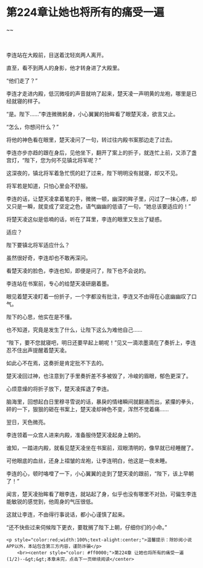 # 第224章让她也将所有的痛受一遍
~~
    	    <p name="pagetop" href="javascript:void(0);" onclick="return false" style="line-height: 35px;padding: 10px;color: #333;"> </p><p>李连站在大殿前，目送着沈轻岚两人离开。</p><p>直至，看不到两人的身影，他才转身进了大殿里。</p><p>“他们走了？”</p><p>李连才走进内殿，低沉微哑的声音就响了起来，楚天凌一声明黄的龙袍，哪里是已经就寝的样子。</p><p>“是。陛下……”李连微微躬身，小心翼翼的抬眸看了眼楚天凌，欲言又止。</p><p>“怎么，你想问什么？”</p><p>将他的神色看在眼里，楚天凌问了一句，转过往内殿书案那边走了过去。</p><p>李连亦步亦趋的跟在身后，见他坐下，翻开了案上的折子，就连忙上前，又添了盏宫灯，“陛下，您为何不见镇北将军呢？”</p><p>这深夜的，镇北将军着急忙慌的赶了过来，陛下明明没有就寝，却又不见。</p><p>将军若是知道，只怕心里会不舒服。</p><p>李连的话，让楚天凌拿着笔的手，微微一顿，幽深的眸子里，闪过了一抹心疼，却又只是一瞬，就变成了坚定之色，语气幽幽的低语了一句，“她总该要适应的！”</p><p>将楚天凌这似是低喃的话，听在了耳里，李连的眼里又生出了疑惑。</p><p>适应？</p><p>陛下要镇北将军适应什么？</p><p>虽然很好奇，李连却也不敢再深问。</p><p>看楚天凌的脸色，李连也知，即便是问了，陛下也不会说的。</p><p>李连站在书案前，专心的给楚天凌研磨着墨。</p><p>眼见着楚天凌盯着一份折子，一个字都没有批注，李连又不由得在心底幽幽叹了口气。</p><p>陛下的心思，他实在是不懂。</p><p>也不知道，究竟是发生了什么，让陛下这么为难他自己……</p><p>“陛下，要不您就寝吧，明日还要早起上朝呢！”见又一滴浓墨滴在了奏折上，李连忍不住出声提醒着楚天凌。</p><p>如此心不在焉，这奏折是肯定批不下去的。</p><p>楚天凌回过神，也注意到了手里奏折差不多被毁了，冷峻的眉眼，郁色更深了。</p><p>心烦意燥的将折子放下，楚天凌挥退了李连。</p><p>脑海里，回想起白日里穆寻雪说的话，暴戾的情绪瞬间就翻涌而出，紧攥的拳头，砰的一下，狠狠的砸在书案上，楚天凌却神色不变，浑然不觉着痛……</p><p>翌日，天色微亮。</p><p>李连领着一众宫人进来内殿，准备服侍楚天凌起身上朝的。</p><p>谁知，一踏进内殿，就看见楚天凌坐在书案前，双眼清明的，像早就已经睡醒了。</p><p>可他眼底的血丝，还身上褶皱的龙袍，让李连明白，他这是一夜未睡。</p><p>李连的心，顿时咯噔了一下，小心翼翼的走到了楚天凌的跟前，“陛下，该上早朝了！”</p><p>闻言，楚天凌抬眸看了眼李连，就站起了身，似乎也没有哪里不对劲，可偏生李连能敏锐的感觉到，他周身的气压很低。</p><p>这就让李连，不由得行事说话，都小心谨慎了起来。</p><p>“还不快些过来伺候陛下更衣，要耽搁了陛下上朝，仔细你们的小命。”</p>
    	
   	<p style="color:red;width:100%;text-alight:center;">温馨提示：除妙阅小说APP以外，本站包含第三方内容，谨防诈骗</p>
    	<br><center style="color: #ff0000;">第224章 让她也将所有的痛受一遍(1/2)--&gt;&gt;本章未完，点击下一页继续阅读</center>
    	